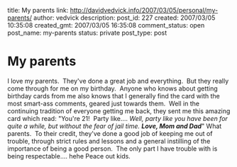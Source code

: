 title: My parents
link: http://davidvedvick.info/2007/03/05/personal/my-parents/
author: vedvick
description: 
post_id: 227
created: 2007/03/05 10:35:08
created_gmt: 2007/03/05 16:35:08
comment_status: open
post_name: my-parents
status: private
post_type: post

# My parents

I love my parents.  They've done a great job and everything.  But they really come through for me on my birthday.  Anyone who knows about getting birthday cards from me also knows that I generally find the card with the most smart-ass comments, geared just towards them.  Well in the continuing tradition of everyone getting me back, they sent me this amazing card which read: "You're 21!  Party like.... _Well, party like you have been for quite a while, but without the fear of jail time._ **_Love, Mom and Dad_**" What parents.  To their credit, they've done a good job of keeping me out of trouble, through strict rules and lessons and a general instilling of the importance of being a good person.  The only part I have trouble with is being respectable.... hehe Peace out kids.